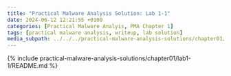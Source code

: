 ```yaml
---
title: "Practical Malware Analysis Solution: Lab 1-1"
date: 2024-06-12 12:21:55 +0100
categories: [Practical Malware Analyis, PMA Chapter 1]
tags: [practical malware analysis, writeup, lab solution]
media_subpath: ../../../practical-malware-analysis-solutions/chapter01/lab1-1
---
```


{% include practical-malware-analysis-solutions/chapter01/lab1-1/README.md %}
